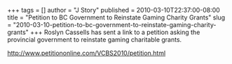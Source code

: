 +++
tags = []
author = "J Story"
published = 2010-03-10T22:37:00-08:00
title = "Petition to BC Government to Reinstate Gaming Charity Grants"
slug = "2010-03-10-petition-to-bc-government-to-reinstate-gaming-charity-grants"
+++
Roslyn Cassells has sent a link to a petition asking the provincial
government to reinstate gaming charitable grants.  
  
<http://www.petitiononline.com/VCBS2010/petition.html>
